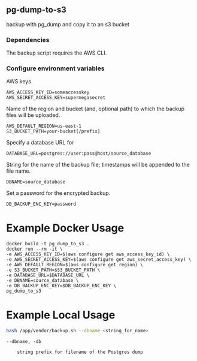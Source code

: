 ## pg-dump-to-s3

backup with pg_dump and copy it to an s3 bucket

### Dependencies

The backup script requires the AWS CLI.

### Configure environment variables

AWS keys

    AWS_ACCESS_KEY_ID=someaccesskey
    AWS_SECRET_ACCESS_KEY=supermegasecret

Name of the region and bucket (and, optional path) to which the backup files will be uploaded.

    AWS_DEFAULT_REGION=us-east-1
    S3_BUCKET_PATH=your-bucket[/prefix]

Specify a database URL for

    DATABASE_URL=postgres://user:pass@host/source_database

String for the name of the backup file; timestamps will be appended to the file name.

    DBNAME=source_database

Set a password for the encrypted backup.

    DB_BACKUP_ENC_KEY=password

# Example Docker Usage

```
docker build -t pg_dump_to_s3 .
docker run --rm -it \
-e AWS_ACCESS_KEY_ID=$(aws configure get aws_access_key_id) \
-e AWS_SECRET_ACCESS_KEY=$(aws configure get aws_secret_access_key) \
-e AWS_DEFAULT_REGION=$(aws configure get region) \
-e S3_BUCKET_PATH=$S3_BUCKET_PATH \
-e DATABASE_URL=$DATABASE_URL \
-e DBNAME=source_database \
-e DB_BACKUP_ENC_KEY=$DB_BACKUP_ENC_KEY \
pg_dump_to_s3
```

# Example Local Usage

```bash
bash /app/vendor/backup.sh --dbname <string_for_name>
```

```log
--dbname, -db

    string prefix for filename of the Postgres dump
```
